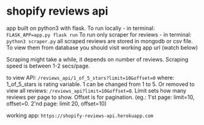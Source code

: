 # shopify reviews api
app built on python3 with flask. 
To run locally - in terminal: `FLASK_APP=app.py flask run` 
To run only scraper for reviews - in terminal: `python3 scraper.py`
  all scraped reviews are stored in mongodb or csv file. To view them from database you should visit working app url (watch below)
  
Scraping might take a while, it depends on number of reviews. Scraping speed is between 1-2 secs/page.

to view API: `/reviews_api/1_of_5_stars?limit=10&offset=0` where: 1_of_5_stars is rating variable. 1 can be changed from 1 to 5. 
Or removed to view all reviews: `/reviews_api?limit=10&offset=0`.
Limit sets how many reviews per page to show. Offset is for pagination. (eg.: 1'st page: limit=10, offset=0. 2'nd page: limit 20, offset=10)

working app: `https://shopify-reviews-api.herokuapp.com`
